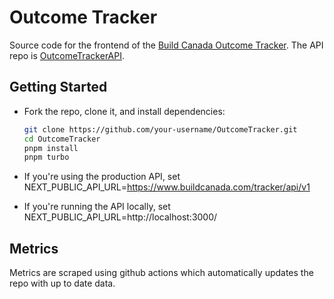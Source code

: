 # Outcome Tracker

Source code for the frontend of the [Build Canada Outcome Tracker](https://www.buildcanada.com/tracker). The API repo is [OutcomeTrackerAPI](https://github.com/BuildCanada/OutcomeTrackerAPI).

## Getting Started

- Fork the repo, clone it, and install dependencies:
  ```bash
  git clone https://github.com/your-username/OutcomeTracker.git
  cd OutcomeTracker
  pnpm install
  pnpm turbo
  ```

- If you're using the production API, set NEXT_PUBLIC_API_URL=https://www.buildcanada.com/tracker/api/v1
- If you're running the API locally, set NEXT_PUBLIC_API_URL=http://localhost:3000/

## Metrics

Metrics are scraped using github actions which automatically updates the repo with up to date data. 